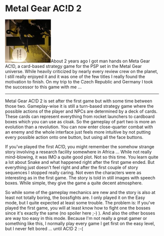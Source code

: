 # Metal Gear AC!D 2

<img src="acid2.small.jpg" alt="" class="left" />About 2 years ago I got man hands on Meta Gear AC!D, a card-based strategy game for the PSP set in the Metal Gear universe. While heavily criticized by nearly every review crew on the planet, I still really enjoyed it and it was one of the few titles I really found the motivation to finish. On my trip to the Czech Republic and Germany I took the successor to this game with me ...

-------------------------------

Metal Gear AC!D 2 is set after the first game but with some time between those two. Gameplay-wise it is still a turn-based strategy game where the possible actions of the player and NPCs are determined by a deck of cards. These cards can represent everything from rocket launchers to cardboard boxes which you can use as cloak. So the gameplay of part two is more an evolution than a revolution. You can now enter close-quarter combat with an enemy and the whole interface just feels more intuitive by not putting every possible action onto one button, but using all the face buttons.

If you've played the first AC!D, you might remember the somehow strange story involving a research facility somewhere in Africa ... While not really mind-blowing, it was IMO a quite good plot. Not so this time. You learn quite a lot about Snake and what happened right after the first game ended. But everything just doesn't feel right and after the first couple of story sequences I stopped really caring. Not even the characters were as interesting as in the first game. The story is told in still images with speech boxes. While simple, they give the game a quite decent atmosphere. 

So while some of the gameplay mechanics are new and the story is also at least not totally boring, the bossfights are. I only played it on the Easy mode, but I quite expected at least some trouble. The problem is: If you've played the first game, you will at least know how to fight one the bosses since it's exactly the same (no spoiler here ;-) ). And also the other bosses are way too easy in this mode. Because I'm not really a great gamer or something like this, I normally play every game I get first on the easy level, but I never felt bored ... until AC!D 2 :-(
